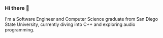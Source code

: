### Hi there 👋

I'm a Software Engineer and Computer Science graduate from San Diego State University, currently diving into C++ and exploring audio programming.



